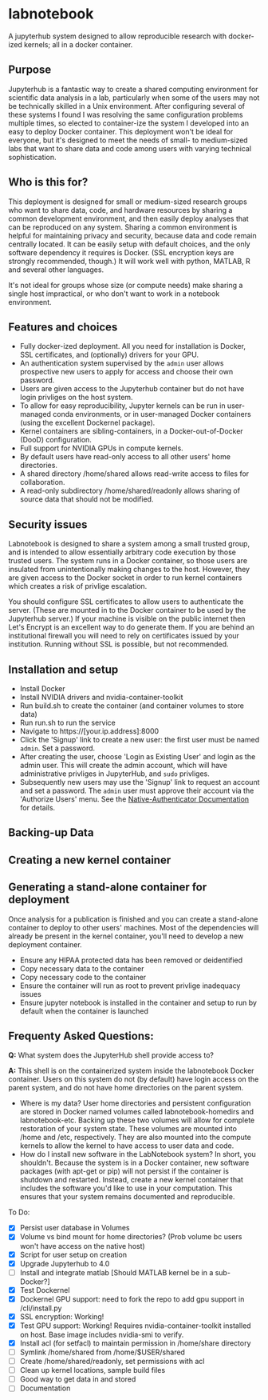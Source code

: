 # labnotebook
A jupyterhub system designed to allow reproducible research with docker-ized kernels; all in a docker container.

## Purpose

Jupyterhub is a fantastic way to create a shared computing environment for scientific data analysis in a lab, particularly when some of the users may not be technically skilled in a Unix environment. After configuring several of these systems I found I was resolving the same configuration problems multiple times, so elected to container-ize the system I developed into an easy to deploy Docker container. This deployment won't be ideal for everyone, but it's designed to meet the needs of small- to medium-sized labs that want to share data and code among users with varying technical sophistication. 

## Who is this for?

This deployment is designed for small or medium-sized research groups who want to share data, code, and hardware resources by sharing a common development environment, and then easily deploy analyses that can be reproduced on any system. Sharing a common environment is helpful for maintaining privacy and security, because data and code remain centrally located. It can be easily setup with default choices, and the only software dependency it requires is Docker. (SSL encryption keys are strongly recommended, though.) It will work well with python, MATLAB, R and several other languages.

It's not ideal for groups whose size (or compute needs) make sharing a single host impractical, or who don't want to work in a notebook environment.

## Features and choices

- Fully docker-ized deployment. All you need for installation is Docker, SSL certificates, and (optionally) drivers for your GPU.
- An authentication system supervised by the `admin` user allows prospective new users to apply for access and choose their own password.
- Users are given access to the Jupyterhub container but do not have login privliges on the host system.
- To allow for easy reproducibility, Jupyter kernels can be run in user-managed conda environments, or in user-managed Docker containers (using the excellent Dockernel package).
- Kernel containers are sibling-containers, in a Docker-out-of-Docker (DooD) configuration.
- Full support for NVIDIA GPUs in compute kernels.
- By default users have read-only access to all other users' home directories.
- A shared directory /home/shared allows read-write access to files for collaboration.
- A read-only subdirectory /home/shared/readonly allows sharing of source data that should not be modified.

## Security issues

Labnotebook is designed to share a system among a small trusted group, and is intended to allow essentially arbitrary code execution by those trusted users. The system runs in a Docker container, so those users are insulated from unintentionally making changes to the host. However, they are given access to the Docker socket in order to run kernel containers which creates a risk of privlige escalation. 

You should configure SSL certificates to allow users to authenticate the server. (These are mounted in to the Docker container to be used by the Jupyterhub server.) If your machine is visible on the public internet then Let's Encrypt is an excellent way to do generate them. If you are behind an institutional firewall you will need to rely on certificates issued by your institution. Running without SSL is possible, but not recommended.

## Installation and setup

- Install Docker
- Install NVIDIA drivers and nvidia-container-toolkit
- Run build.sh to create the container (and container volumes to store data)
- Run run.sh to run the service
- Navigate to https://[your.ip.address]:8000 
- Click the 'Signup' link to create a new user: the first user must be named `admin`. Set a password.
- After creating the user, choose 'Login as Existing User' and login as the admin user. This will create the admin account, which will have administrative privliges in JupyterHub, and `sudo` privliges.
- Subsequently new users may use the 'Signup' link to request an account and set a password. The `admin` user must approve their account via the 'Authorize Users' menu. See the [Native-Authenticator Documentation](https://native-authenticator.readthedocs.io/en/stable/quickstart.html#default-workflow) for details.

## Backing-up Data

## Creating a new kernel container

## Generating a stand-alone container for deployment

Once analysis for a publication is finished and you can create a stand-alone container to deploy to other users' machines. Most of the dependencies will already be present in the kernel container, you'll need to develop a new deployment container.

- Ensure any HIPAA protected data has been removed or deidentified
- Copy necessary data to the container
- Copy necessary code to the container
- Ensure the container will run as root to prevent privlige inadequacy issues
- Ensure jupyter notebook is installed in the container and setup to run by default when the container is launched

## Frequenty Asked Questions:

**Q:** What system does the JupyterHub shell provide access to? 

**A:** This shell is on the containerized system inside the labnotebook Docker container. Users on this system do not (by default) have login access on the parent system, and do not have home directories on the parent system.

- Where is my data? 
    User home directories and persistent configuration are stored in Docker named volumes called labnotebook-homedirs and labnotebook-etc. Backing up these two volumes will allow for complete restoration of your system state. These volumes are mounted into /home and /etc, respectively. They are also mounted into the compute kernels to allow the kernel to have access to user data and code.
- How do I install new software in the LabNotebook system?
    In short, you shouldn't. Because the system is in a Docker container, new software packages (with apt-get or pip) will not persist if the container is shutdown and restarted. Instead, create a new kernel container that includes the software you'd like to use in your computation. This ensures that your system remains documented and reproducible.


To Do:

- [x] Persist user database in Volumes
- [x] Volume vs bind mount for home directories? (Prob volume bc users won't have access on the native host)
- [x] Script for user setup on creation
- [x] Upgrade Jupyterhub to 4.0
- [ ] Install and integrate matlab [Should MATLAB kernel be in a sub-Docker?]
- [x] Test Dockernel
- [x] Dockernel GPU support: need to fork the repo to add gpu support in /cli/install.py
- [x] SSL encryption: Working!
- [x] Test GPU support: Working! Requires nvidia-container-toolkit installed on host. Base image includes nvidia-smi to verify.
- [x] Install acl (for setfacl) to maintain permission in /home/share directory
- [ ] Symlink /home/shared from /home/$USER/shared
- [ ] Create /home/shared/readonly, set permissions with acl
- [ ] Clean up kernel locations, sample build files
- [ ] Good way to get data in and stored
- [ ] Documentation 
